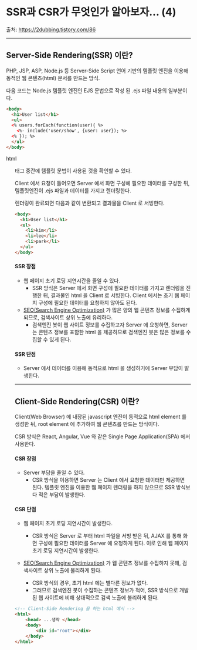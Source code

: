 # SSR과 CSR가 무엇인가 알아보자... (4)

출처: https://2dubbing.tistory.com/86

----

## Server-Side Rendering(SSR) 이란?

PHP, JSP, ASP, Node.js 등 Server-Side Script 언어 기반의 템플릿 엔진을 이용해 동적인 웹 콘텐츠(html) 문서를 만드는 방식.

다음 코드는 Node.js 템플릿 엔진인 EJS 문법으로 작성 된 .ejs 파일 내용의 일부분이다.

```html
<body>
  <h1>User list</h1>
  <ul>
  <% users.forEach(function(user){ %>
    <%- include('user/show', {user: user}); %>
  <% }); %>
  </ul>
</body>
```

html <ul> 태그 중간에 템플릿 문법이 사용된 것을 확인할 수 있다.

Client 에서 요청이 들어오면 Server 에서 화면 구성에 필요한 데이터를 구성한 뒤, 템플릿엔진이 .ejs 파일과 데이터를 가지고 렌더링한다.

렌더링이 완료되면 다음과 같이 변환되고 결과물을 Client 로 서빙한다.

```html
<body>
  <h1>User list</h1>
  <ul>
    <li>kim</li>
    <li>lee</li>
    <li>park</li>
  </ul>
</body>
```

 

#### SSR 장점

- 웹 페이지 초기 로딩 지연시간을 줄일 수 있다.
  - SSR 방식은 Server 에서 화면 구성에 필요한 데이터를 가지고 렌더링을 진행한 뒤, 결과물인 html 을 Client 로 서빙한다. Client 에서는 초기 웹 페이지 구성에 필요한 데이터를 요청하지 않아도 된다.
- [SEO(Search Engine Optimization)](https://ko.wikipedia.org/wiki/검색_엔진_최적화) 가 많은 양의 웹 콘텐츠 정보를 수집하게 되므로, 검색사이트 상위 노출에 유리하다.
  - 검색엔진 봇이 웹 사이트 정보를 수집하고자 Server 에 요청하면, Server 는 콘텐츠 정보를 포함한 html 을 제공하므로 검색엔진 봇은 많은 정보를 수집할 수 있게 된다. 

 

#### SSR 단점

- Server 에서 데이터를 이용해 동적으로 html 을 생성하기에 Server 부담이 발생한다.

----------

## Client-Side Rendering(CSR) 이란?

Client(Web Browser) 에 내장된 javascript 엔진이 동적으로 html element 를 생성한 뒤, root element 에 추가하여 웹 콘텐츠를 만드는 방식이다.

CSR 방식은 React, Angular, Vue 와 같은 Single Page Application(SPA) 에서 사용한다.



#### CSR 장점

- Server 부담을 줄일 수 있다.
  - CSR 방식을 이용하면 Server 는 Client 에서 요청한 데이터만 제공하면 된다. 템플릿 엔진을 이용한 웹 페이지 렌더링을 하지 않으므로 SSR 방식보다 적은 부담이 발생한다. 

 

#### CSR 단점

- 웹 페이지 초기 로딩 지연시간이 발생한다.
  - CSR 방식은 Server 로 부터 html 파일을 서빙 받은 뒤, AJAX 를 통해 화면 구성에 필요한 데이터를 Server 에 요청하게 된다. 이로 인해 웹 페이지 초기 로딩 지연시간이 발생한다.

- [SEO(Search Engine Optimization)](https://ko.wikipedia.org/wiki/검색_엔진_최적화) 가 웹 콘텐츠 정보를 수집하지 못해, 검색사이트 상위 노출에 불리하게 된다.
  - CSR 방식의 경우, 초기 html 에는 별다른 정보가 없다.
  - 그러므로 검색엔진 봇이 수집하는 콘텐츠 정보가 적어, SSR 방식으로 개발된 웹 사이트에 비해 상대적으로 검색 노출에 불리하게 된다. 

```html
<!-- Client-Side Rendering 을 하는 html 예시 -->
<html>
    <head> ...생략 </head>
    <body>
    	<div id="root"></div>
    </body>
</html>
```